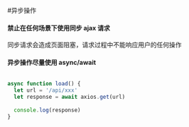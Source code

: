 #异步操作

#### 禁止在任何场景下使用同步 ajax 请求

同步请求会造成页面阻塞，请求过程中不能响应用户的任何操作

#### 异步操作尽量使用 async/await 

```javascript

async function load() {
  let url = '/api/xxx'
  let response = await axios.get(url)
  
  console.log(response)
}